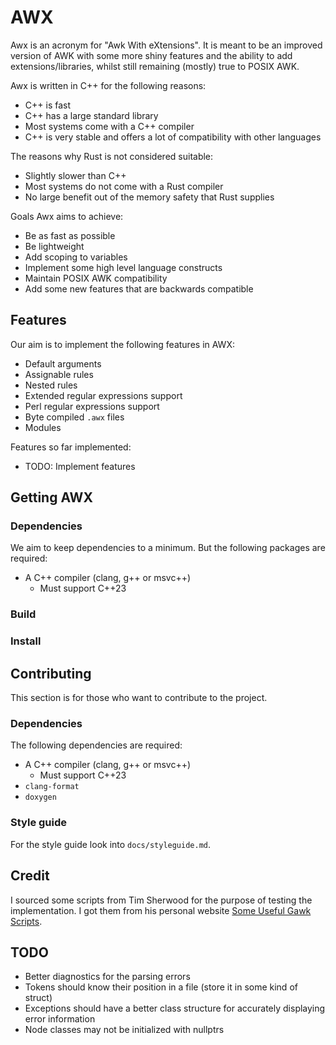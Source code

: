 AWX
===
Awx is an acronym for "Awk With eXtensions".
It is meant to be an improved version of AWK with some more shiny features and the ability to add extensions/libraries, whilst still remaining (mostly) true to POSIX AWK.

Awx is written in C++ for the following reasons:
 + C++ is fast
 + C++ has a large standard library
 + Most systems come with a C++ compiler
 + C++ is very stable and offers a lot of compatibility with other languages

The reasons why Rust is not considered suitable:
 + Slightly slower than C++
 + Most systems do not come with a Rust compiler
 + No large benefit out of the memory safety that Rust supplies

Goals Awx aims to achieve:
 + Be as fast as possible
 + Be lightweight
 + Add scoping to variables
 + Implement some high level language constructs
 + Maintain POSIX AWK compatibility
 + Add some new features that are backwards compatible

Features
--------
Our aim is to implement the following features in AWX:
 + Default arguments
 + Assignable rules
 + Nested rules
 + Extended regular expressions support
 + Perl regular expressions support
 + Byte compiled `.awx` files
 + Modules

Features so far implemented:
 + TODO: Implement features

Getting AWX
-----------
### Dependencies
We aim to keep dependencies to a minimum.
But the following packages are required:
 + A C++ compiler (clang, g++ or msvc++)
   + Must support C++23

### Build

### Install

Contributing
------------
This section is for those who want to contribute to the project.

### Dependencies
The following dependencies are required:
 + A C++ compiler (clang, g++ or msvc++)
   + Must support C++23
 + `clang-format`
 + `doxygen`

### Style guide
For the style guide look into `docs/styleguide.md`.

Credit
------
I sourced some scripts from Tim Sherwood for the purpose of testing the implementation.
I got them from his personal website [Some Useful Gawk Scripts](https://sites.cs.ucsb.edu/~sherwood/awk/).

TODO
----
+ Better diagnostics for the parsing errors
+ Tokens should know their position in a file (store it in some kind of struct)
+ Exceptions should have a better class structure for accurately displaying error information
+ Node classes may not be initialized with nullptrs
